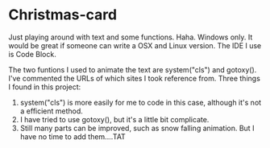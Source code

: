 # Christmas-card
Just playing around with text and some functions. Haha.
Windows only. It would be great if someone can write a OSX and Linux version.
The IDE I use is Code Block.

The two funtions I used to animate the text are system("cls") and gotoxy(). I've commented the URLs of which sites I took reference from.
Three things I found in this project:
1. system("cls") is more easily for me to code in this case, although it's not a efficient method.
2. I have tried to use gotoxy(), but it's a little bit complicate.
3. Still many parts can be improved, such as snow falling animation. But I have no time to add them....TAT
